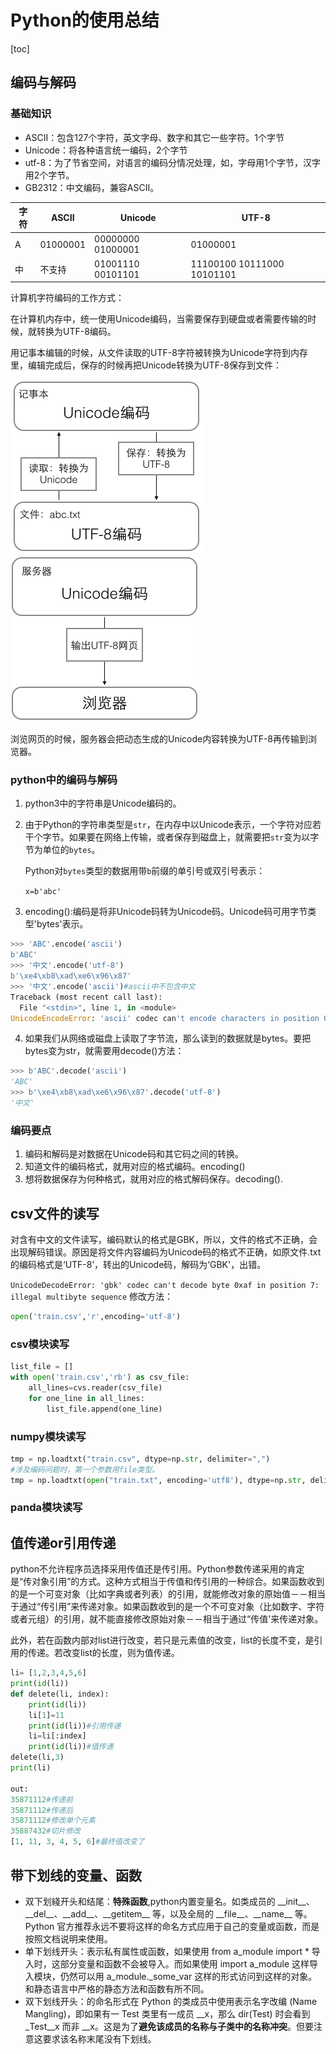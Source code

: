 # Python的使用总结

[toc]

## 编码与解码

### 基础知识

* ASCII：包含127个字符，英文字母、数字和其它一些字符。1个字节
* Unicode：将各种语言统一编码，2个字节
* utf-8：为了节省空间，对语言的编码分情况处理，如，字母用1个字节，汉字用2个字节。
* GB2312：中文编码，兼容ASCII。

| 字符   | ASCII    | Unicode           | UTF-8                      |
| ---- | -------- | ----------------- | -------------------------- |
| A    | 01000001 | 00000000 01000001 | 01000001                   |
| 中    | 不支持      | 01001110 00101101 | 11100100 10111000 10101101 |

计算机字符编码的工作方式：

在计算机内存中，统一使用Unicode编码，当需要保存到硬盘或者需要传输的时候，就转换为UTF-8编码。

用记事本编辑的时候，从文件读取的UTF-8字符被转换为Unicode字符到内存里，编辑完成后，保存的时候再把Unicode转换为UTF-8保存到文件：

![](./pic/decode.png)![](./pic/decode1.png)

浏览网页的时候，服务器会把动态生成的Unicode内容转换为UTF-8再传输到浏览器。

### python中的编码与解码

1. python3中的字符串是Unicode编码的。

2. 由于Python的字符串类型是`str`，在内存中以Unicode表示，一个字符对应若干个字节。如果要在网络上传输，或者保存到磁盘上，就需要把`str`变为以字节为单位的`bytes`。

   Python对`bytes`类型的数据用带`b`前缀的单引号或双引号表示：

   `x=b'abc'`

3. encoding():编码是将非Unicode码转为Unicode码。Unicode码可用字节类型'bytes'表示。


```python
>>> 'ABC'.encode('ascii')
b'ABC'
>>> '中文'.encode('utf-8')
b'\xe4\xb8\xad\xe6\x96\x87'
>>> '中文'.encode('ascii')#ascii中不包含中文
Traceback (most recent call last):
  File "<stdin>", line 1, in <module>
UnicodeEncodeError: 'ascii' codec can't encode characters in position 0-1: ordinal not in range(128)
```
4. 如果我们从网络或磁盘上读取了字节流，那么读到的数据就是bytes。要把bytes变为str，就需要用decode()方法：

```python
>>> b'ABC'.decode('ascii')
'ABC'
>>> b'\xe4\xb8\xad\xe6\x96\x87'.decode('utf-8')
'中文'
```
### 编码要点
1. 编码和解码是对数据在Unicode码和其它码之间的转换。
2. 知道文件的编码格式，就用对应的格式编码。encoding()
3. 想将数据保存为何种格式，就用对应的格式解码保存。decoding().
## csv文件的读写

对含有中文的文件读写，编码默认的格式是GBK，所以，文件的格式不正确，会出现解码错误。原因是将文件内容编码为Unicode码的格式不正确，如原文件.txt的编码格式是‘UTF-8’，转出的Unicode码，解码为‘GBK'，出错。

`UnicodeDecodeError: 'gbk' codec can't decode byte 0xaf in position 7: illegal multibyte sequence`
修改方法：
```python
open('train.csv','r',encoding='utf-8')
```
### csv模块读写
```python
list_file = []
with open('train.csv','rb') as csv_file:
	all_lines=cvs.reader(csv_file)
	for one_line in all_lines:
		list_file.append(one_line)
```
### numpy模块读写

```python
tmp = np.loadtxt("train.csv", dtype=np.str, delimiter=",")
#涉及编码问题时，第一个参数用file类型。
tmp = np.loadtxt(open("train.txt", encoding='utf8'), dtype=np.str, delimiter=',')
```



### panda模块读写

## 值传递or引用传递

python不允许程序员选择采用传值还是传引用。Python参数传递采用的肯定是“传对象引用”的方式。这种方式相当于传值和传引用的一种综合。如果函数收到的是一个可变对象（比如字典或者列表）的引用，就能修改对象的原始值－－相当于通过“传引用”来传递对象。如果函数收到的是一个不可变对象（比如数字、字符或者元组）的引用，就不能直接修改原始对象－－相当于通过“传值'来传递对象。

此外，若在函数内部对list进行改变，若只是元素值的改变，list的长度不变，是引用的传递。若改变list的长度，则为值传递。

```python
li= [1,2,3,4,5,6]
print(id(li))
def delete(li, index):
    print(id(li))
    li[1]=11
    print(id(li))#引用传递
    li=li[:index]
    print(id(li))#值传递
delete(li,3)
print(li)

out:
35871112#传递前
35871112#传递后
35871112#修改单个元素
35887432#切片修改
[1, 11, 3, 4, 5, 6]#最终值改变了
```
## 带下划线的变量、函数


* 双下划綫开头和结尾：**特殊函数**,python内置变量名。如类成员的 \_\_init\_\_、\_\_del\_\_、\_\_add\_\_、\_\_getitem\_\_ 等，以及全局的 \_\_file\_\_、\_\_name\_\_ 等。 Python 官方推荐永远不要将这样的命名方式应用于自己的变量或函数，而是按照文档说明来使用。
* 单下划线开头：表示私有属性或函数，如果使用 from a_module import * 导入时，这部分变量和函数不会被导入。而如果使用 import a_module 这样导入模块，仍然可以用 a_module._some_var 这样的形式访问到这样的对象。和静态语言中严格的静态方法和函数有所不同。
* 双下划线开头：的命名形式在 Python 的类成员中使用表示名字改编 (Name Mangling)，即如果有一 Test 类里有一成员 __x，那么 dir(Test) 时会看到 _Test__x 而非 __x。这是为了**避免该成员的名称与子类中的名称冲突**。但要注意这要求该名称末尾没有下划线。


